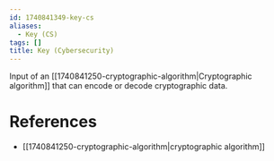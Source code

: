 ```yaml
---
id: 1740841349-key-cs
aliases:
  - Key (CS)
tags: []
title: Key (Cybersecurity)
---
```


Input of an [[1740841250-cryptographic-algorithm|Cryptographic algorithm]] that can encode or decode 
cryptographic data.

# References
- [[1740841250-cryptographic-algorithm|cryptographic algorithm]]

